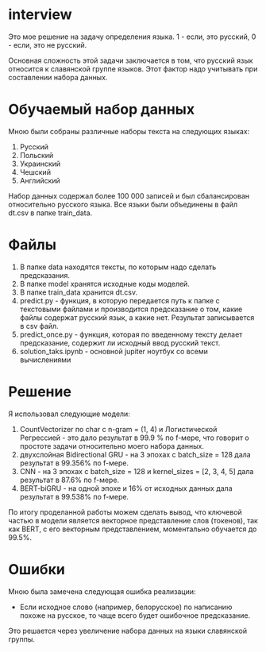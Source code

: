 # interview
Это мое решение на задачу определения языка. 1 - если, это русский, 0 - если, это не русский. 

Основная сложность этой задачи заключается в том, что русский язык относится к славянской группе языков. Этот фактор надо учитывать при составлении набора данных.

 # Обучаемый набор данных
Мною были собраны различные наборы текста на следующих языках:

1.	Русский
2.	Польский
3.	Украинский
4.	Чешский
5.	Английский

Набор данных содержал более 100 000 записей и был сбалансирован относительно русского языка. Все языки были объединены в файл dt.csv в папке train_data. 

# Файлы
1.	В папке data находятся тексты, по которым надо сделать предсказания.
2.	В папке model хранятся исходные коды моделей.
3.	В папке train_data хранится dt.csv.
4.	predict.py - функция, в которую передается путь к папке с текстовыми файлами и производится предсказание о том, какие  файлы содержат русский язык, а какие нет. Результат записывается в csv файл.
5.	predict_once.py - функция, которая по введенному тексту делает предсказание, содержит ли исходный ввод русский текст.
6.	solution_taks.ipynb - основной jupiter ноутбук со всеми вычислениями

# Решение
Я использовал следующие модели:
1.	CountVectorizer по char с n-gram = (1, 4) и Логистической Регрессией - это дало результат в 99.9 % по f-мере, что говорит о простоте задачи относительно моего набора данных.
2.	двухслойная Bidirectional GRU - на 3 эпохах с batch_size = 128 дала результат в 99.356% по f-мере.
3.	CNN - на 3 эпохах с  batch_size = 128 и kernel_sizes = [2, 3, 4, 5] дала результат в 87.6% по f-мере.
4.	BERT-biGRU - на одной эпохе и 16% от исходных данных дала результат в 99.538% по f-мере.

По итогу проделанной работы можем сделать вывод, что ключевой частью в модели является векторное представление слов (токенов), так как BERT, с его векторным представлением, моментально обучается до 99.5%. 

# Ошибки
Мною была замечена следующая ошибка реализации:
*	Если исходное слово (например, белорусское) по написанию похоже на русское, то чаще всего будет ошибочное предсказание. 

Это решается через увеличение набора данных на языки славянской группы.
